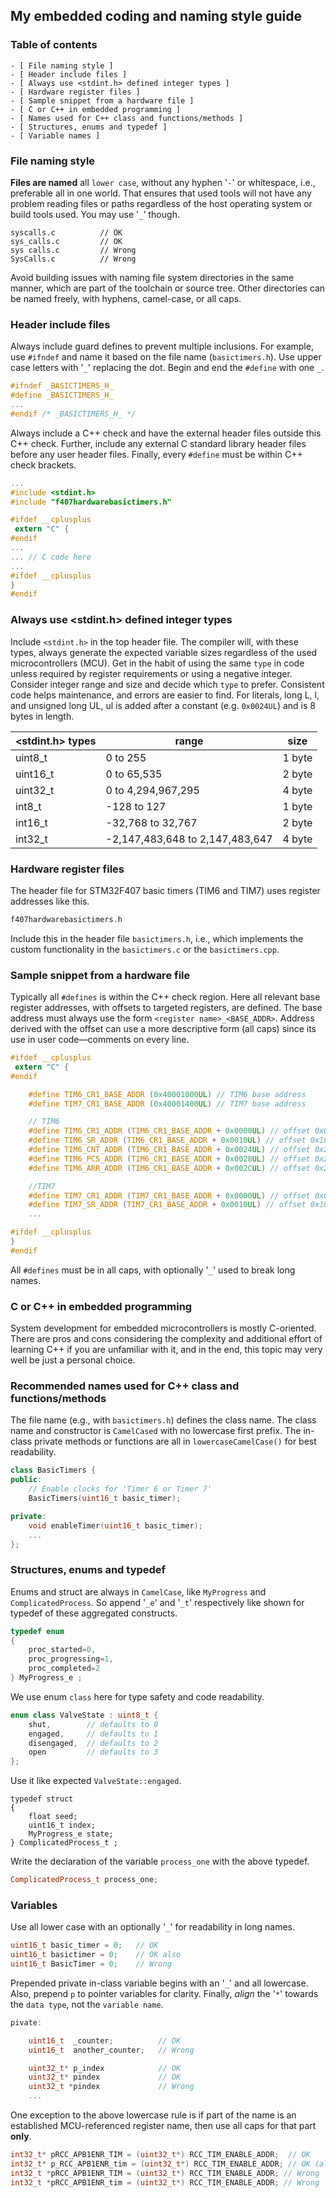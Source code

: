 ## My embedded coding and naming style guide

### Table of contents

    - [ File naming style ]
    - [ Header include files ]
    - [ Always use <stdint.h> defined integer types ]
    - [ Hardware register files ]
    - [ Sample snippet from a hardware file ]
    - [ C or C++ in embedded programming ]
    - [ Names used for C++ class and functions/methods ]
    - [ Structures, enums and typedef ]
    - [ Variable names ]

### File naming style

**Files are named** all `lower case`, without any hyphen '`-`' or whitespace, i.e., preferable all in one world. That ensures that used tools will not have any problem reading files or paths regardless of the host operating system or build tools used. You may use '`_`' though.

```
syscalls.c          // OK
sys_calls.c         // OK
sys calls.c         // Wrong
SysCalls.c          // Wrong
```

Avoid building issues with naming file system directories in the same manner, which are part of the toolchain or source tree. Other directories can be named freely, with hyphens, camel-case, or all caps.

### Header include files

Always include guard defines to prevent multiple inclusions. For example, use `#ifndef` and name it based on the file name (`basictimers.h`). Use upper case letters with '`_`' replacing the dot. Begin and end the `#define` with one `_`.

```c
#ifndef _BASICTIMERS_H_
#define _BASICTIMERS_H_
...
#endif /* _BASICTIMERS_H_ */
```

Always include a C++ check and have the external header files outside this C++ check. Further, include any external C standard library header files before any user header files. Finally, every `#define` must be within C++ check brackets. 

```c
...
#include <stdint.h>
#include "f407hardwarebasictimers.h"

#ifdef __cplusplus
 extern "C" {
#endif
...
... // C code here
...
#ifdef __cplusplus
}
#endif
```

### Always use <stdint.h> defined integer types

Include `<stdint.h>` in the top header file. The compiler will, with these types, always generate the expected variable sizes regardless of the used microcontrollers (MCU). Get in the habit of using the same `type` in code unless required by register requirements or using a negative integer. Consider integer range and size and decide which `type` to prefer. Consistent code helps maintenance, and errors are easier to find. For literals, long L, l, and unsigned long UL, ul is added after a constant (e.g. `0x0024UL`) and is 8 bytes in length.

| <stdint.h> types | range | size |
| -----------|-------|------|
| uint8_t | 0 to 255 | 1 byte |
| uint16_t | 0 to 65,535 | 2 byte |
| uint32_t | 0 to 4,294,967,295 | 4 byte |
| int8_t | -128 to 127 | 1 byte |
| int16_t | -32,768 to 32,767 | 2 byte |
| int32_t | -2,147,483,648 to 2,147,483,647 | 4 byte |

### Hardware register files

The header file for STM32F407 basic timers (TIM6 and TIM7) uses register addresses like this.

```c
f407hardwarebasictimers.h
```

Include this in the header file `basictimers.h`, i.e., which implements the custom functionality in the `basictimers.c` or the `basictimers.cpp`.

### Sample snippet from a hardware file

Typically all `#defines` is within the C++ check region. Here all relevant base register addresses, with offsets to targeted registers, are defined. The base address must always use the form `<register name>_<BASE_ADDR>`. Address derived with the offset can use a more descriptive form (all caps) since its use in user code—comments on every line.

```c
#ifdef __cplusplus
 extern "C" {
#endif

    #define TIM6_CR1_BASE_ADDR (0x40001000UL) // TIM6 base address
    #define TIM7_CR1_BASE_ADDR (0x40001400UL) // TIM7 base address

    // TIM6
    #define TIM6_CR1_ADDR (TIM6_CR1_BASE_ADDR + 0x0000UL) // offset 0x00
    #define TIM6_SR_ADDR (TIM6_CR1_BASE_ADDR + 0x0010UL) // offset 0x10
    #define TIM6_CNT_ADDR (TIM6_CR1_BASE_ADDR + 0x0024UL) // offset 0x24
    #define TIM6_PCS_ADDR (TIM6_CR1_BASE_ADDR + 0x0028UL) // offset 0x28
    #define TIM6_ARR_ADDR (TIM6_CR1_BASE_ADDR + 0x002CUL) // offset 0x2C

    //TIM7
    #define TIM7_CR1_ADDR (TIM7_CR1_BASE_ADDR + 0x0000UL) // offset 0x00
    #define TIM7_SR_ADDR (TIM7_CR1_BASE_ADDR + 0x0010UL) // offset 0x10
    ...

#ifdef __cplusplus
}
#endif
```

All `#defines` must be in all caps, with optionally '`_`' used to break long names.

### C or C++ in embedded programming

System development for embedded microcontrollers is mostly C-oriented. There are pros and cons considering the complexity and additional effort of learning C++ if you are unfamiliar with it, and in the end, this topic may very well be just a personal choice. 

### Recommended names used for C++ class and functions/methods

The file name (e.g., with `basictimers.h`) defines the class name. The class name and constructor is `CamelCased` with no lowercase first prefix. The in-class private methods or functions are all in `lowercaseCamelCase()` for best readability.

```cpp
class BasicTimers {
public:
    // Enable clocks for 'Timer 6 or Timer 7'
    BasicTimers(uint16_t basic_timer);

private:
    void enableTimer(uint16_t basic_timer);
    ...
};
```
### Structures, enums and typedef
Enums and struct are always in `CamelCase`, like `MyProgress` and `ComplicatedProcess`. So append '`_e`' and '`_t`' respectively like shown for typedef of these aggregated constructs.

```cpp
typedef enum
{
    proc_started=0,
    proc_progressing=1,
    proc_completed=2
} MyProgress_e ;
```
We use enum `class` here for type safety and code readability.
```cpp
enum class ValveState : uint8_t {
    shut,        // defaults to 0
    engaged,     // defaults to 1
    disengaged,  // defaults to 2
    open         // defaults to 3
};
```
Use it like expected `ValveState::engaged`.

```
typedef struct 
{
    float seed;
    uint16_t index;
    MyProgress_e state;
} ComplicatedProcess_t ;
```
Write the declaration of the variable `process_one` with the above typedef.
```cpp
ComplicatedProcess_t process_one;
```

### Variables

Use all lower case with an optionally '`_`' for readability in long names.

```cpp
uint16_t basic_timer = 0;   // OK
uint16_t basictimer = 0;    // OK also
uint16_t BasicTimer = 0;    // Wrong

```
Prepended private in-class variable begins with an '`_`' and all lowercase. Also, prepend `p` to pointer variables for clarity. Finally, *align* the '`*`' towards the `data type`, not the `variable name`.
```cpp
pivate:

    uint16_t  _counter;          // OK
    uint16_t  another_counter;   // Wrong

    uint32_t* p_index            // OK
    uint32_t* pindex             // OK
    uint32_t *pindex             // Wrong
    ...
```

One exception to the above lowercase rule is if part of the name is an established MCU-referenced register name, then use all caps for that part **only**. 

```c
int32_t* pRCC_APB1ENR_TIM = (uint32_t*) RCC_TIM_ENABLE_ADDR;  // OK
int32_t* p_RCC_APB1ENR_tim = (uint32_t*) RCC_TIM_ENABLE_ADDR; // OK (also)
int32_t *pRCC_APB1ENR_TIM = (uint32_t*) RCC_TIM_ENABLE_ADDR; // Wrong
int32_t *pRCC_APB1ENR_tim = (uint32_t*) RCC_TIM_ENABLE_ADDR; // Wrong
```
